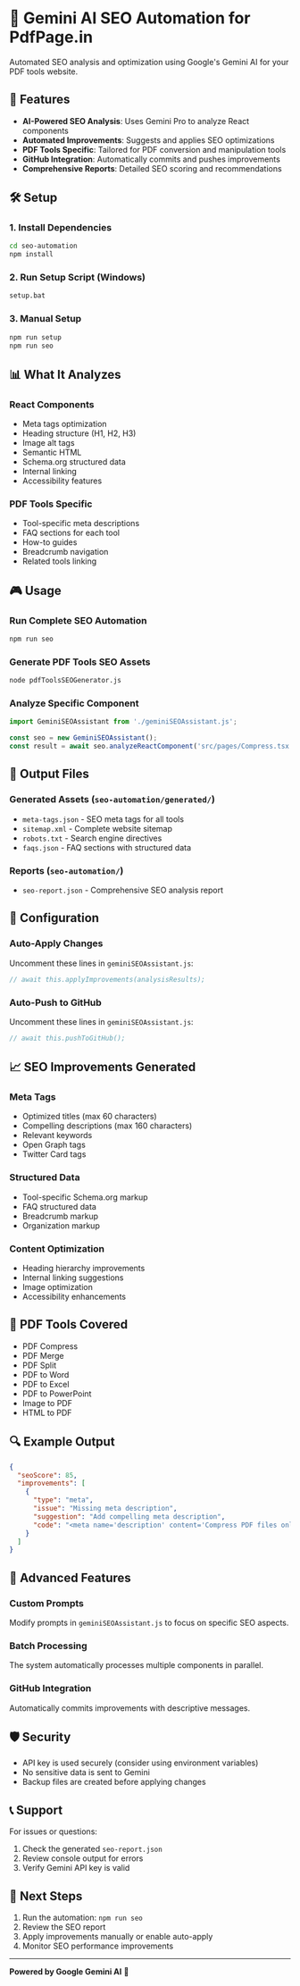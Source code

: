 # 🚀 Gemini AI SEO Automation for PdfPage.in

Automated SEO analysis and optimization using Google's Gemini AI for your PDF tools website.

## 🎯 Features

- **AI-Powered SEO Analysis**: Uses Gemini Pro to analyze React components
- **Automated Improvements**: Suggests and applies SEO optimizations
- **PDF Tools Specific**: Tailored for PDF conversion and manipulation tools
- **GitHub Integration**: Automatically commits and pushes improvements
- **Comprehensive Reports**: Detailed SEO scoring and recommendations

## 🛠️ Setup

### 1. Install Dependencies
```bash
cd seo-automation
npm install
```

### 2. Run Setup Script (Windows)
```bash
setup.bat
```

### 3. Manual Setup
```bash
npm run setup
npm run seo
```

## 📊 What It Analyzes

### React Components
- Meta tags optimization
- Heading structure (H1, H2, H3)
- Image alt tags
- Semantic HTML
- Schema.org structured data
- Internal linking
- Accessibility features

### PDF Tools Specific
- Tool-specific meta descriptions
- FAQ sections for each tool
- How-to guides
- Breadcrumb navigation
- Related tools linking

## 🎮 Usage

### Run Complete SEO Automation
```bash
npm run seo
```

### Generate PDF Tools SEO Assets
```bash
node pdfToolsSEOGenerator.js
```

### Analyze Specific Component
```javascript
import GeminiSEOAssistant from './geminiSEOAssistant.js';

const seo = new GeminiSEOAssistant();
const result = await seo.analyzeReactComponent('src/pages/Compress.tsx', componentContent);
```

## 📁 Output Files

### Generated Assets (`seo-automation/generated/`)
- `meta-tags.json` - SEO meta tags for all tools
- `sitemap.xml` - Complete website sitemap
- `robots.txt` - Search engine directives
- `faqs.json` - FAQ sections with structured data

### Reports (`seo-automation/`)
- `seo-report.json` - Comprehensive SEO analysis report

## 🔧 Configuration

### Auto-Apply Changes
Uncomment these lines in `geminiSEOAssistant.js`:
```javascript
// await this.applyImprovements(analysisResults);
```

### Auto-Push to GitHub
Uncomment these lines in `geminiSEOAssistant.js`:
```javascript
// await this.pushToGitHub();
```

## 📈 SEO Improvements Generated

### Meta Tags
- Optimized titles (max 60 characters)
- Compelling descriptions (max 160 characters)
- Relevant keywords
- Open Graph tags
- Twitter Card tags

### Structured Data
- Tool-specific Schema.org markup
- FAQ structured data
- Breadcrumb markup
- Organization markup

### Content Optimization
- Heading hierarchy improvements
- Internal linking suggestions
- Image optimization
- Accessibility enhancements

## 🎯 PDF Tools Covered

- PDF Compress
- PDF Merge
- PDF Split
- PDF to Word
- PDF to Excel
- PDF to PowerPoint
- Image to PDF
- HTML to PDF

## 🔍 Example Output

```json
{
  "seoScore": 85,
  "improvements": [
    {
      "type": "meta",
      "issue": "Missing meta description",
      "suggestion": "Add compelling meta description",
      "code": "<meta name='description' content='Compress PDF files online for free. Reduce file size while maintaining quality. Fast, secure, and easy to use.' />"
    }
  ]
}
```

## 🚀 Advanced Features

### Custom Prompts
Modify prompts in `geminiSEOAssistant.js` to focus on specific SEO aspects.

### Batch Processing
The system automatically processes multiple components in parallel.

### GitHub Integration
Automatically commits improvements with descriptive messages.

## 🛡️ Security

- API key is used securely (consider using environment variables)
- No sensitive data is sent to Gemini
- Backup files are created before applying changes

## 📞 Support

For issues or questions:
1. Check the generated `seo-report.json`
2. Review console output for errors
3. Verify Gemini API key is valid

## 🎉 Next Steps

1. Run the automation: `npm run seo`
2. Review the SEO report
3. Apply improvements manually or enable auto-apply
4. Monitor SEO performance improvements

---

**Powered by Google Gemini AI** 🤖
